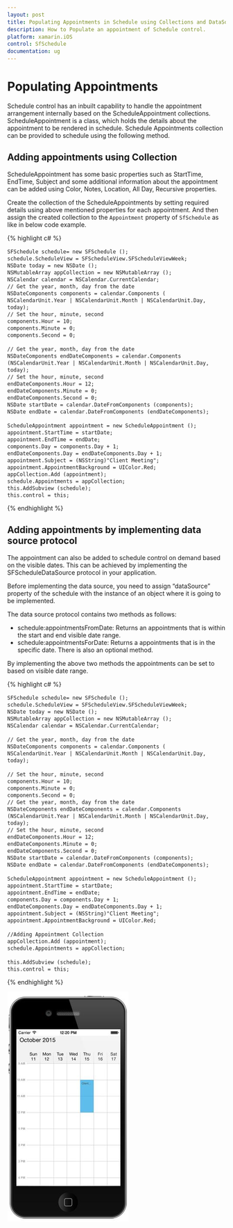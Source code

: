 ```yaml
---
layout: post
title: Populating Appointments in Schedule using Collections and DataSource.
description: How to Populate an appointment of Schedule control.
platform: xamarin.iOS
control: SfSchedule
documentation: ug
---
```


# Populating Appointments 

Schedule control has an inbuilt capability to handle the appointment arrangement internally based on the ScheduleAppointment collections. ScheduleAppointment is a class, which holds the details about the appointment to be rendered in schedule. Schedule Appointments collection can be provided to schedule using the following method.

## Adding appointments using Collection

ScheduleAppointment has some basic properties such as StartTime, EndTime, Subject and some  additional information about the appointment can be added using Color, Notes, Location, All Day, Recursive properties.

Create the collection of the ScheduleAppointments by setting required details using above mentioned properties for each appointment. And then assign the created collection to the `Appointment` property of `SfSchedule` as like in below code example.

{% highlight c# %}

    SFSchedule schedule= new SFSchedule ();
    schedule.ScheduleView = SFScheduleView.SFScheduleViewWeek;
    NSDate today = new NSDate ();
    NSMutableArray appCollection = new NSMutableArray ();
    NSCalendar calendar = NSCalendar.CurrentCalendar;
    // Get the year, month, day from the date
    NSDateComponents components = calendar.Components (
    NSCalendarUnit.Year | NSCalendarUnit.Month | NSCalendarUnit.Day, today);
    // Set the hour, minute, second
    components.Hour = 10;
    components.Minute = 0;
    components.Second = 0;

    // Get the year, month, day from the date
    NSDateComponents endDateComponents = calendar.Components (NSCalendarUnit.Year | NSCalendarUnit.Month | NSCalendarUnit.Day, today);
    // Set the hour, minute, second
    endDateComponents.Hour = 12;
    endDateComponents.Minute = 0;
    endDateComponents.Second = 0;
    NSDate startDate = calendar.DateFromComponents (components);
    NSDate endDate = calendar.DateFromComponents (endDateComponents);

    ScheduleAppointment appointment = new ScheduleAppointment ();
    appointment.StartTime = startDate;
    appointment.EndTime = endDate;
    components.Day = components.Day + 1;
    endDateComponents.Day = endDateComponents.Day + 1;
    appointment.Subject = (NSString)"Client Meeting";
    appointment.AppointmentBackground = UIColor.Red;
    appCollection.Add (appointment);
    schedule.Appointments = appCollection;
    this.AddSubview (schedule);
    this.control = this;

{% endhighlight %}

## Adding appointments by implementing data source protocol

The appointment can also be added to schedule control on demand based on the visible dates. This can be achieved by implementing the SFScheduleDataSource protocol in your application.

Before implementing the data source, you need to assign “dataSource” property of the schedule with the instance of an object where it is going to be implemented.

The data source protocol contains two methods as follows:

* schedule:appointmentsFromDate: Returns an appointments that is within the start and end visible date range.
* schedule:appointmentsForDate: Returns a appointments that is in the specific date. There is also an optional method.

By implementing the above two methods the appointments can be set to based on visible date range.

{% highlight c# %}

    SFSchedule schedule= new SFSchedule ();
    schedule.ScheduleView = SFScheduleView.SFScheduleViewWeek;
    NSDate today = new NSDate ();
    NSMutableArray appCollection = new NSMutableArray ();
    NSCalendar calendar = NSCalendar.CurrentCalendar;

    // Get the year, month, day from the date
    NSDateComponents components = calendar.Components (
    NSCalendarUnit.Year | NSCalendarUnit.Month | NSCalendarUnit.Day, today);

    // Set the hour, minute, second
    components.Hour = 10;
    components.Minute = 0;
    components.Second = 0;
    // Get the year, month, day from the date
    NSDateComponents endDateComponents = calendar.Components (NSCalendarUnit.Year | NSCalendarUnit.Month | NSCalendarUnit.Day, today);
    // Set the hour, minute, second
    endDateComponents.Hour = 12;
    endDateComponents.Minute = 0;
    endDateComponents.Second = 0;
    NSDate startDate = calendar.DateFromComponents (components);
    NSDate endDate = calendar.DateFromComponents (endDateComponents);

    ScheduleAppointment appointment = new ScheduleAppointment ();
    appointment.StartTime = startDate;
    appointment.EndTime = endDate;
    components.Day = components.Day + 1;
    endDateComponents.Day = endDateComponents.Day + 1;
    appointment.Subject = (NSString)"Client Meeting";
    appointment.AppointmentBackground = UIColor.Red;
   
    //Adding Appointment Collection 
    appCollection.Add (appointment);
    schedule.Appointments = appCollection;

    this.AddSubview (schedule);
    this.control = this;

{% endhighlight %}

![](PopulatingAppointments_images/PopulatingAppointments_img1.jpeg)
